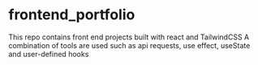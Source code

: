 # frontend_portfolio
This repo contains front end projects built with react and TailwindCSS
A combination of tools are used such as api requests, use effect, useState and user-defined hooks

